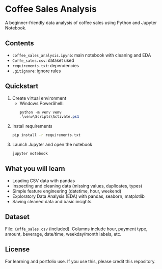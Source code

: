 # Coffee Sales Analysis
A beginner-friendly data analysis of coffee sales using Python and Jupyter Notebook.

## Contents
- `coffee_sales_analysis.ipynb`: main notebook with cleaning and EDA
- `Coffe_sales.csv`: dataset used
- `requirements.txt`: dependencies
- `.gitignore`: ignore rules

## Quickstart
1. Create virtual environment
   - Windows PowerShell:
     ```powershell
     python -m venv venv
     .\venv\Scripts\Activate.ps1
     ```
2. Install requirements
   ```bash
   pip install -r requirements.txt
   ```
3. Launch Jupyter and open the notebook
   ```bash
   jupyter notebook
   ```

## What you will learn
- Loading CSV data with pandas
- Inspecting and cleaning data (missing values, duplicates, types)
- Simple feature engineering (datetime, hour, weekend)
- Exploratory Data Analysis (EDA) with pandas, seaborn, matplotlib
- Saving cleaned data and basic insights

## Dataset
File: `Coffe_sales.csv` (included). Columns include hour, payment type, amount, beverage, date/time, weekday/month labels, etc.

## License
For learning and portfolio use. If you use this, please credit this repository.


